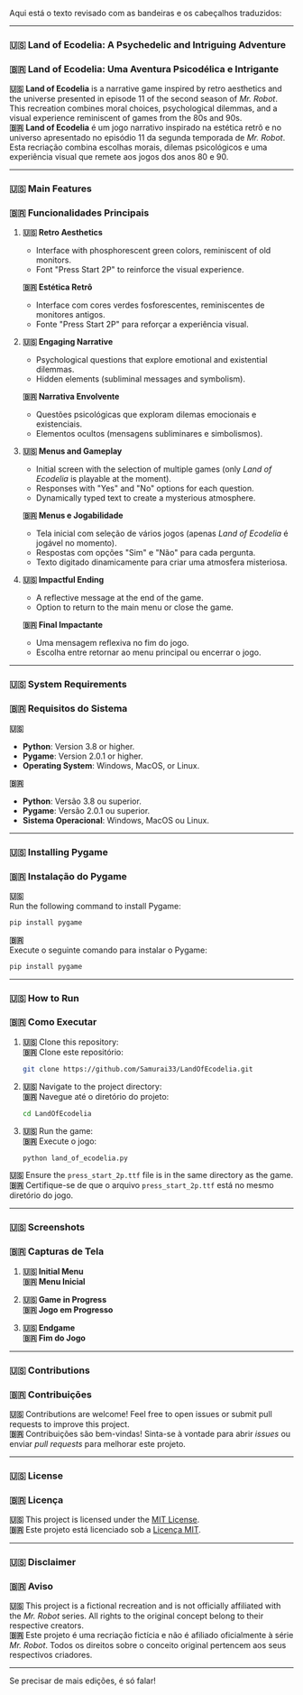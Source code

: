 Aqui está o texto revisado com as bandeiras e os cabeçalhos traduzidos:

---

### **🇺🇸 Land of Ecodelia: A Psychedelic and Intriguing Adventure**  
### **🇧🇷 Land of Ecodelia: Uma Aventura Psicodélica e Intrigante**

**🇺🇸** **Land of Ecodelia** is a narrative game inspired by retro aesthetics and the universe presented in episode 11 of the second season of *Mr. Robot*. This recreation combines moral choices, psychological dilemmas, and a visual experience reminiscent of games from the 80s and 90s.  
**🇧🇷** **Land of Ecodelia** é um jogo narrativo inspirado na estética retrô e no universo apresentado no episódio 11 da segunda temporada de *Mr. Robot*. Esta recriação combina escolhas morais, dilemas psicológicos e uma experiência visual que remete aos jogos dos anos 80 e 90.

---

### **🇺🇸 Main Features**  
### **🇧🇷 Funcionalidades Principais**

1. **🇺🇸 Retro Aesthetics**  
   - Interface with phosphorescent green colors, reminiscent of old monitors.  
   - Font "Press Start 2P" to reinforce the visual experience.  
   
   **🇧🇷 Estética Retrô**  
   - Interface com cores verdes fosforescentes, reminiscentes de monitores antigos.  
   - Fonte "Press Start 2P" para reforçar a experiência visual.

2. **🇺🇸 Engaging Narrative**  
   - Psychological questions that explore emotional and existential dilemmas.  
   - Hidden elements (subliminal messages and symbolism).  

   **🇧🇷 Narrativa Envolvente**  
   - Questões psicológicas que exploram dilemas emocionais e existenciais.  
   - Elementos ocultos (mensagens subliminares e simbolismos).

3. **🇺🇸 Menus and Gameplay**  
   - Initial screen with the selection of multiple games (only *Land of Ecodelia* is playable at the moment).  
   - Responses with "Yes" and "No" options for each question.  
   - Dynamically typed text to create a mysterious atmosphere.  

   **🇧🇷 Menus e Jogabilidade**  
   - Tela inicial com seleção de vários jogos (apenas *Land of Ecodelia* é jogável no momento).  
   - Respostas com opções "Sim" e "Não" para cada pergunta.  
   - Texto digitado dinamicamente para criar uma atmosfera misteriosa.

4. **🇺🇸 Impactful Ending**  
   - A reflective message at the end of the game.  
   - Option to return to the main menu or close the game.  

   **🇧🇷 Final Impactante**  
   - Uma mensagem reflexiva no fim do jogo.  
   - Escolha entre retornar ao menu principal ou encerrar o jogo.

---

### **🇺🇸 System Requirements**  
### **🇧🇷 Requisitos do Sistema**

**🇺🇸**  
- **Python**: Version 3.8 or higher.  
- **Pygame**: Version 2.0.1 or higher.  
- **Operating System**: Windows, MacOS, or Linux.

**🇧🇷**  
- **Python**: Versão 3.8 ou superior.  
- **Pygame**: Versão 2.0.1 ou superior.  
- **Sistema Operacional**: Windows, MacOS ou Linux.

---

### **🇺🇸 Installing Pygame**  
### **🇧🇷 Instalação do Pygame**

**🇺🇸**  
Run the following command to install Pygame:  
```bash
pip install pygame
```  

**🇧🇷**  
Execute o seguinte comando para instalar o Pygame:  
```bash
pip install pygame
```

---

### **🇺🇸 How to Run**  
### **🇧🇷 Como Executar**

1. **🇺🇸** Clone this repository:  
   **🇧🇷** Clone este repositório:  
   ```bash
   git clone https://github.com/Samurai33/LandOfEcodelia.git
   ```

2. **🇺🇸** Navigate to the project directory:  
   **🇧🇷** Navegue até o diretório do projeto:  
   ```bash
   cd LandOfEcodelia
   ```

3. **🇺🇸** Run the game:  
   **🇧🇷** Execute o jogo:  
   ```bash
   python land_of_ecodelia.py
   ```

**🇺🇸** Ensure the `press_start_2p.ttf` file is in the same directory as the game.  
**🇧🇷** Certifique-se de que o arquivo `press_start_2p.ttf` está no mesmo diretório do jogo.

---

### **🇺🇸 Screenshots**  
### **🇧🇷 Capturas de Tela**

1. **🇺🇸 Initial Menu**  
   **🇧🇷 Menu Inicial**  

2. **🇺🇸 Game in Progress**  
   **🇧🇷 Jogo em Progresso**  

3. **🇺🇸 Endgame**  
   **🇧🇷 Fim do Jogo**  

---

### **🇺🇸 Contributions**  
### **🇧🇷 Contribuições**

**🇺🇸** Contributions are welcome! Feel free to open issues or submit pull requests to improve this project.  
**🇧🇷** Contribuições são bem-vindas! Sinta-se à vontade para abrir *issues* ou enviar *pull requests* para melhorar este projeto.

---

### **🇺🇸 License**  
### **🇧🇷 Licença**

**🇺🇸** This project is licensed under the [MIT License](LICENSE).  
**🇧🇷** Este projeto está licenciado sob a [Licença MIT](LICENSE).

---

### **🇺🇸 Disclaimer**  
### **🇧🇷 Aviso**

**🇺🇸** This project is a fictional recreation and is not officially affiliated with the *Mr. Robot* series. All rights to the original concept belong to their respective creators.  
**🇧🇷** Este projeto é uma recriação fictícia e não é afiliado oficialmente à série *Mr. Robot*. Todos os direitos sobre o conceito original pertencem aos seus respectivos criadores.

---

Se precisar de mais edições, é só falar!
